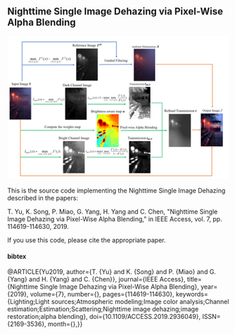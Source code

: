 ## Nighttime Single Image Dehazing via Pixel-Wise Alpha Blending

![image](flowchart.png)

This is the source code implementing the Nighttime Single Image Dehazing described in the papers:

T. Yu, K. Song, P. Miao, G. Yang, H. Yang and C. Chen, "Nighttime Single Image Dehazing via Pixel-Wise Alpha Blending," in IEEE Access, vol. 7, pp. 114619-114630, 2019.

If you use this code, please cite the appropriate paper.

#### bibtex
@ARTICLE{Yu2019, 
author={T. {Yu} and K. {Song} and P. {Miao} and G. {Yang} and H. {Yang} and C. {Chen}}, 
journal={IEEE Access}, 
title={Nighttime Single Image Dehazing via Pixel-Wise Alpha Blending}, 
year={2019}, 
volume={7}, 
number={}, 
pages={114619-114630}, 
keywords={Lighting;Light sources;Atmospheric modeling;Image color analysis;Channel estimation;Estimation;Scattering;Nighttime image dehazing;image restoration;alpha blending}, 
doi={10.1109/ACCESS.2019.2936049}, 
ISSN={2169-3536}, 
month={},}}


